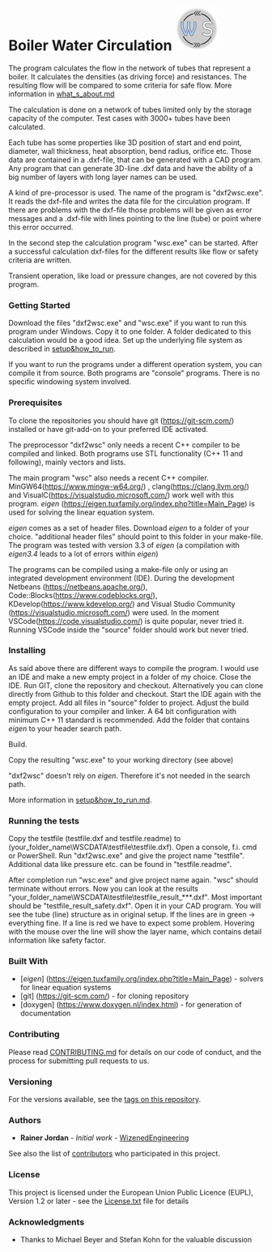 # Boiler Water Circulation ![Here should be the logo](WSCLogo.png)

The program calculates the flow in the network of tubes that represent a boiler. It calculates the densities (as driving force) and resistances. The resulting flow will be compared to some criteria for safe flow. More information in [what_s_about.md](what_s_about.md) 

The calculation is done on a network of tubes limited only by the storage capacity of the computer. Test cases with 3000+ tubes have been calculated. 

Each tube has some properties like 3D position of start and end point, diameter, wall thickness, heat absorption, bend radius, orifice etc. Those data are contained in a .dxf-file, that can be generated with a CAD program. Any program that can generate 3D-line .dxf data and have the ability of a big number of layers with long layer names can be used.

A kind of pre-processor is used. The name of the program is "dxf2wsc.exe". It reads the dxf-file and writes the data file for the circulation program. If there are problems with the dxf-file those problems will be given as error messages and a .dxf-file with lines pointing to the line (tube) or point where this error occurred. 

In the second step the calculation program "wsc.exe" can be started. After a successful calculation dxf-files for the different results like flow or safety criteria are written. 

Transient operation, like load or pressure changes, are not covered by this program.  

### Getting Started

Download the files "dxf2wsc.exe" and "wsc.exe" if you want to run this program under Windows. Copy it to one folder. A folder dedicated to this calculation would be a good idea. Set up the underlying file system as described in [setup&how_to_run](setup&how_to_run.md). 

If you want to run the programs under a different operation system, you can compile it from source. Both programs are "console" programs. There is no specific windowing system involved. 

### Prerequisites
To clone the repositories you should have git (https://git-scm.com/) installed or have git-add-on to your preferred IDE activated. 

The preprocessor "dxf2wsc" only needs a recent C++ compiler to be compiled and linked. Both programs use STL functionality (C++ 11 and following), mainly vectors and lists.

The main program "wsc" also needs a recent C++ compiler. MinGW64(https://www.mingw-w64.org/) , clang(https://clang.llvm.org/) and VisualC(https://visualstudio.microsoft.com/) work well with this program. *eigen* (https://eigen.tuxfamily.org/index.php?title=Main_Page) is used for solving the linear equation system.

*eigen* comes as a set of header files. Download *eigen* to a folder of your choice. "additional header files" should point to this folder in your make-file. The program was tested with version 3.3 of *eigen* (a compilation with *eigen3.4* leads to a lot of errors within *eigen*)

The programs can be compiled using a make-file only or using an integrated development environment (IDE). During the development Netbeans (https://netbeans.apache.org/), Code::Blocks(https://www.codeblocks.org/), KDevelop(https://www.kdevelop.org/) and Visual Studio Community (https://visualstudio.microsoft.com/) were used. In the moment VSCode(https://code.visualstudio.com/) is quite popular, never tried it. Running VSCode inside the "source" folder should work but never tried. 

### Installing

As said above there are different ways to compile the program. I would use an IDE and make a new empty project in a folder of my choice. Close the IDE. Run GIT, clone the repository and checkout. Alternatively you can clone directly from Github to this folder and checkout. Start the IDE again with the empty project. Add all files in "source" folder to project. Adjust the build configuration to your compiler and linker. A 64 bit configuration with minimum C++ 11 standard is recommended. Add the folder that contains *eigen* to your header search path. 

Build.

Copy the resulting "wsc.exe" to your working directory (see above)

"dxf2wsc" doesn't rely on *eigen*. Therefore it's not needed in the search path.  

More information in [setup&how_to_run.md](setup&how_to_run.md).

### Running the tests

Copy the testfile (testfile.dxf and testfile.readme) to (your_folder_name\WSCDATA\testfile\testfile.dxf). Open a console, f.i. cmd or PowerShell. Run "dxf2wsc.exe" and give the project name "testfile". Additional data like pressure etc. can be found in "testfile.readme". 

After completion run "wsc.exe" and give project name again. "wsc" should terminate without errors. Now you can look at the results "your_folder_name\WSCDATA\testfile\testfile_result_***.dxf". Most important should be "testfile_result_safety.dxf". Open it in your CAD program. You will see the tube (line) structure as in original setup. If the lines are in green -> everything fine. If a line is red we have to expect some problem. Hovering with the mouse over the line will show the layer name, which contains detail information like safety factor.


### Built With

* [*eigen*] (https://eigen.tuxfamily.org/index.php?title=Main_Page) - solvers for linear equation systems 
* [git] (https://git-scm.com/) - for cloning repository
* [doxygen] (https://www.doxygen.nl/index.html) - for generation of documentation

### Contributing

Please read [CONTRIBUTING.md](https://github.com/WizenedEngineering/BoilerWaterCirculation/code_of_conduct.md) for details on our code of conduct, and the process for submitting pull requests to us.

### Versioning

For the versions available, see the [tags on this repository](https://github.com/WizenedEngineering/BoilerWaterCirculation/tags). 

### Authors

* **Rainer Jordan** - *Initial work* - [WizenedEngineering](https://github.com/WizenedEngineering)

See also the list of [contributors](https://github.com/WizenedEngineering/BoilerWaterCirculation/contributors) who participated in this project.

### License

This project is licensed under the European Union Public Licence (EUPL), Version 1.2 or later - see the [License.txt](License.txt) file for details

### Acknowledgments

* Thanks to Michael Beyer and Stefan Kohn for the valuable discussion

